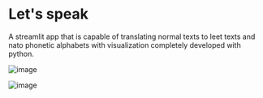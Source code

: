 # Let's speak

A streamlit app that is capable of translating normal texts to leet texts and nato phonetic alphabets with visualization completely developed with python.

![image](https://user-images.githubusercontent.com/58178421/170161711-a70fed4b-590d-4884-aaee-d2b40ab0fbd2.png)

![image](https://user-images.githubusercontent.com/58178421/170162313-46c2c9f2-e0f9-4b43-bd84-f64773971a4c.png)
